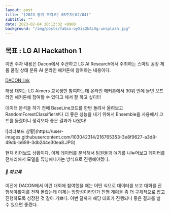 ```yaml
---
layout: post
title: "[2023 동계 모각코] 05주차(02/04)"
subtitle: ""
date: 2023-02-04 20:12:32 +0900
background: "/img/posts/fabio-oyXis2kALVg-unsplash.jpg"
---
```


<h2 class="section-heading">목표 : LG AI Hackathon 1</h2>
<p></p>

<p>이번 주차 내용은 Dacon에서 주관하고 LG AI Research에서 주최하는 스마트 공장 제품 품질 상태 분류 AI 온라인 해커톤에 참여하는 내용이다.</p>

[DACON link](https://dacon.io/competitions/official/236055/overview/description)

<p>해당 대회는 LG Aimers 교육생만 참여하는데 온라인 해커톤에서 30위 안에 들면 오프라인 해커톤에 참여할 수 있다고 해서 잘 하고 싶다!!!</p>

<p>데이터 분석을 하기 전에 BaseLine코드를 한번 돌려서 올려보고 RandomForestClassifier보다 더 좋은 성능을 내기 위해서 Ensemble을 사용해서 코드를 돌렸더니 생각보다 좋은 결과가 나왔다!</p>
![리더보드 상황](https://user-images.githubusercontent.com/103042314/216765353-3e8f9627-a3d8-49db-b699-3db244e30ea8.JPG)

<p>현재 리더보드 상황이다. 이제 데이터를 분석해서 팀원들과 얘기를 나누어보고 데이터를 전처리해서 모델을 튜닝해나가는 방식으로 진행해야겠다.</p>

<h5>📓 회고록</h5>
<p>이전에 DACON에서 이런 대회에 참여했을 때는 어떤 식으로 데이터를 보고 대회를 진행해야할지를 전혀 몰랐는데 이제는 방향성이라던가 진행 계획을 좀 더 구체적으로 잡고 진행하도록 성장한 것 같아 기쁘다. 이번 달까지 해당 대회가 진행되니 좋은 결과를 낼 수 있으면 좋겠다.</p>

